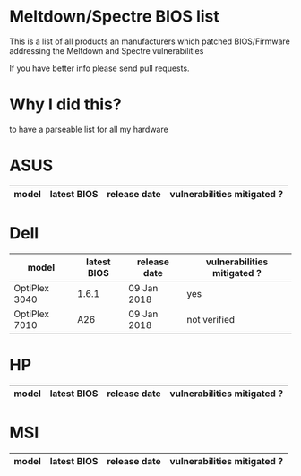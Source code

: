 # Meltdown/Spectre BIOS list

This is a list of all products an manufacturers which patched BIOS/Firmware addressing the Meltdown and Spectre vulnerabilities

If you have better info please send pull requests.

# Why I did this?
to have a parseable list for all my hardware

# ASUS
| model | latest BIOS | release date | vulnerabilities mitigated ? |
| --- | --- | --- | --- |


# Dell
| model | latest BIOS | release date | vulnerabilities mitigated ? |
| --- | --- | --- | --- |
| OptiPlex 3040 | 1.6.1 | 09 Jan 2018 | yes |
| OptiPlex 7010 | A26 | 09 Jan 2018 | not verified |

# HP
| model | latest BIOS | release date | vulnerabilities mitigated ? |
| --- | --- | --- | --- |

# MSI
| model | latest BIOS | release date | vulnerabilities mitigated ? |
| --- | --- | --- | --- |
